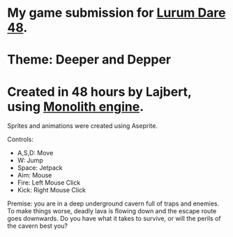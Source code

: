 # My game submission for [Lurum Dare 48](https://ldjam.com/). 
# Theme: Deeper and Depper
# Created in 48 hours by Lajbert, using [Monolith engine](https://github.com/Lajbert/MonolithEngine).

Sprites and animations were created using Aseprite.

Controls:
* A,S,D: Move
* W: Jump
* Space: Jetpack
* Aim: Mouse
* Fire: Left Mouse Click
* Kick: Right Mouse Click

Premise: you are in a deep underground cavern full of traps and enemies. To make things worse, deadly lava is flowing down and the escape route goes downwards. Do you have what it takes to survive, or will the perils of the cavern best you?
